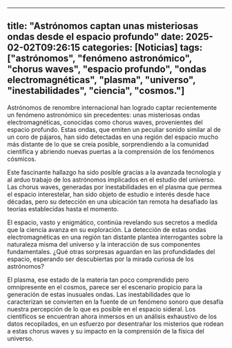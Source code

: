 
---
title: "Astrónomos captan unas misteriosas ondas desde el espacio profundo"
date: 2025-02-02T09:26:15
categories: [Noticias]
tags: ["astrónomos", "fenómeno astronómico", "chorus waves", "espacio profundo", "ondas electromagnéticas", "plasma", "universo", "inestabilidades", "ciencia", "cosmos."]
---

Astrónomos de renombre internacional han logrado captar recientemente un fenómeno astronómico sin precedentes: unas misteriosas ondas electromagnéticas, conocidas como chorus waves, provenientes del espacio profundo. Estas ondas, que emiten un peculiar sonido similar al de un coro de pájaros, han sido detectadas en una región del espacio mucho más distante de lo que se creía posible, sorprendiendo a la comunidad científica y abriendo nuevas puertas a la comprensión de los fenómenos cósmicos.

Este fascinante hallazgo ha sido posible gracias a la avanzada tecnología y al arduo trabajo de los astrónomos implicados en el estudio del universo. Las chorus waves, generadas por inestabilidades en el plasma que permea el espacio interestelar, han sido objeto de estudio e interés desde hace décadas, pero su detección en una ubicación tan remota ha desafiado las teorías establecidas hasta el momento.

El espacio, vasto y enigmático, continúa revelando sus secretos a medida que la ciencia avanza en su exploración. La detección de estas ondas electromagnéticas en una región tan distante plantea interrogantes sobre la naturaleza misma del universo y la interacción de sus componentes fundamentales. ¿Qué otras sorpresas aguardan en las profundidades del espacio, esperando ser descubiertas por la mirada curiosa de los astrónomos?

El plasma, ese estado de la materia tan poco comprendido pero omnipresente en el cosmos, parece ser el escenario propicio para la generación de estas inusuales ondas. Las inestabilidades que lo caracterizan se convierten en la fuente de un fenómeno sonoro que desafía nuestra percepción de lo que es posible en el espacio sideral. Los científicos se encuentran ahora inmersos en un análisis exhaustivo de los datos recopilados, en un esfuerzo por desentrañar los misterios que rodean a estas chorus waves y su impacto en la comprensión de la física del universo.
    